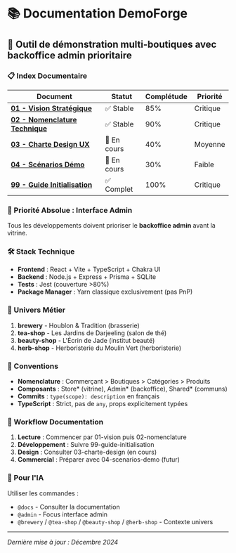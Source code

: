 # 📚 Documentation DemoForge

## 🎯 Outil de démonstration multi-boutiques avec backoffice admin prioritaire

### 📋 Index Documentaire

| Document                                                          | Statut      | Complétude | Priorité |
| ----------------------------------------------------------------- | ----------- | ---------- | -------- |
| **[01 - Vision Stratégique](./01-vision-strategique.md)**         | ✅ Stable   | 85%        | Critique |
| **[02 - Nomenclature Technique](./02-nomenclature-technique.md)** | ✅ Stable   | 90%        | Critique |
| **[03 - Charte Design UX](./03-charte-design.md)**                | 🚧 En cours | 40%        | Moyenne  |
| **[04 - Scénarios Démo](./04-scenarios-demo.md)**                 | 🚧 En cours | 30%        | Faible   |
| **[99 - Guide Initialisation](./99-guide-initialisation.md)**     | ✅ Complet  | 100%       | Critique |

### 🚨 Priorité Absolue : Interface Admin

Tous les développements doivent prioriser le **backoffice admin** avant la vitrine.

### 🛠️ Stack Technique

- **Frontend** : React + Vite + TypeScript + Chakra UI
- **Backend** : Node.js + Express + Prisma + SQLite
- **Tests** : Jest (couverture >80%)
- **Package Manager** : Yarn classique exclusivement (pas PnP)

### 🏪 Univers Métier

1. **brewery** - Houblon & Tradition (brasserie)
2. **tea-shop** - Les Jardins de Darjeeling (salon de thé)
3. **beauty-shop** - L'Écrin de Jade (institut beauté)
4. **herb-shop** - Herboristerie du Moulin Vert (herboristerie)

### 📝 Conventions

- **Nomenclature** : Commerçant > Boutiques > Catégories > Produits
- **Composants** : Store* (vitrine), Admin* (backoffice), Shared\* (communs)
- **Commits** : `type(scope): description` en français
- **TypeScript** : Strict, pas de `any`, props explicitement typées

### 🔄 Workflow Documentation

1. **Lecture** : Commencer par 01-vision puis 02-nomenclature
2. **Développement** : Suivre 99-guide-initialisation
3. **Design** : Consulter 03-charte-design (en cours)
4. **Commercial** : Préparer avec 04-scenarios-demo (futur)

### 🤖 Pour l'IA

Utiliser les commandes :

- `@docs` - Consulter la documentation
- `@admin` - Focus interface admin
- `@brewery` / `@tea-shop` / `@beauty-shop` / `@herb-shop` - Contexte univers

---

_Dernière mise à jour : Décembre 2024_
